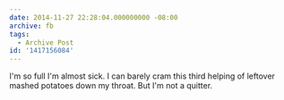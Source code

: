 ```yaml
---
date: 2014-11-27 22:28:04.000000000 -08:00
archive: fb
tags: 
  - Archive Post
id: '1417156084'
---
```


I'm so full I'm almost sick. I can barely cram this third helping of leftover mashed potatoes down my throat. But I'm not a quitter.

